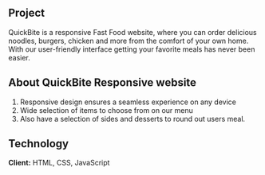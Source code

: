 ## Project 
QuickBite is a responsive Fast Food website, where you can order delicious noodles, burgers, chicken and more from the comfort of your own home. With our user-friendly interface getting your favorite meals has never been easier. 
## About QuickBite Responsive website

1. Responsive design ensures a seamless experience on any device
2. Wide selection of items to choose from on our menu
3. Also have a selection of sides and desserts to round out users meal.


## Technology

**Client:** HTML, CSS, JavaScript




